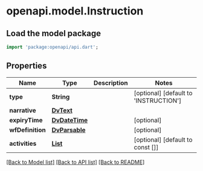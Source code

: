 # openapi.model.Instruction

## Load the model package
```dart
import 'package:openapi/api.dart';
```

## Properties
Name | Type | Description | Notes
------------ | ------------- | ------------- | -------------
**type** | **String** |  | [optional] [default to 'INSTRUCTION']
**narrative** | [**DvText**](DvText.md) |  | 
**expiryTime** | [**DvDateTime**](DvDateTime.md) |  | [optional] 
**wfDefinition** | [**DvParsable**](DvParsable.md) |  | [optional] 
**activities** | [**List<Activity>**](Activity.md) |  | [optional] [default to const []]

[[Back to Model list]](../README.md#documentation-for-models) [[Back to API list]](../README.md#documentation-for-api-endpoints) [[Back to README]](../README.md)


